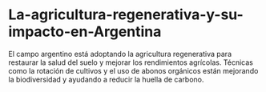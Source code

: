 # La-agricultura-regenerativa-y-su-impacto-en-Argentina
El campo argentino está adoptando la agricultura regenerativa para restaurar la salud del suelo y mejorar los rendimientos agrícolas. Técnicas como la rotación de cultivos y el uso de abonos orgánicos están mejorando la biodiversidad y ayudando a reducir la huella de carbono.
